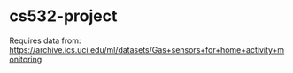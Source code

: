 # cs532-project
Requires data from: https://archive.ics.uci.edu/ml/datasets/Gas+sensors+for+home+activity+monitoring
